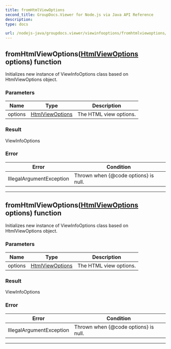 ```yaml
---
title: fromHtmlViewOptions
second_title: GroupDocs.Viewer for Node.js via Java API Reference
description: 
type: docs

url: /nodejs-java/groupdocs.viewer/viewinfooptions/fromhtmlviewoptions/
---
```


## fromHtmlViewOptions([HtmlViewOptions](../../htmlviewoptions) options)  function

 Initializes new instance of  ViewInfoOptions class based on  HtmlViewOptions object.
 

### Parameters

| Name | Type | Description |
| --- | --- | --- |
| options | [HtmlViewOptions](../../htmlviewoptions) | The HTML view options. |

### Result
ViewInfoOptions

### Error

| Error | Condition |
| --- | --- |
 | IllegalArgumentException | Thrown when {@code options} is null. |


---


## fromHtmlViewOptions([HtmlViewOptions](../../htmlviewoptions) options)  function

 Initializes new instance of  ViewInfoOptions class based on  HtmlViewOptions object.
 

### Parameters

| Name | Type | Description |
| --- | --- | --- |
| options | [HtmlViewOptions](../../htmlviewoptions) | The HTML view options. |

### Result
ViewInfoOptions

### Error

| Error | Condition |
| --- | --- |
 | IllegalArgumentException | Thrown when {@code options} is null. |


---



